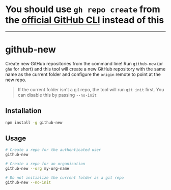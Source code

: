 # You should use `gh repo create` from the [official GitHub CLI](https://github.com/cli/cli) instead of this

<hr />

# github-new

Create new GitHub repositories from the command line! Run `github-new` (or `ghn` for short) and this tool will create a new GitHub repository with the same name as the current folder and configure the `origin` remote to point at the new repo.

> If the current folder isn't a git repo, the tool will run `git init` first. You can disable this by passing `--no-init`

## Installation

```bash
npm install -g github-new
```

## Usage

```bash
# Create a repo for the authenticated user
github-new

# Create a repo for an organization
github-new --org my-org-name

# Do not initialize the current folder as a git repo
github-new --no-init
```
